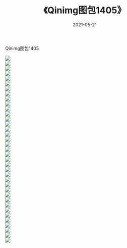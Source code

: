 ﻿---
layout: post
title:  《Qinimg图包1405》
date:   2021-05-21
img: http://imgx.orgx.ga/Qinimg图包/Qinimg图包1405/000.jpg
categories: [美女, 清纯, 唯美]
---

Qinimg图包1405

 ![](http://imgx.orgx.ga/Qinimg图包/Qinimg图包1405/001.jpg) <br>![](http://imgx.orgx.ga/Qinimg图包/Qinimg图包1405/002.jpg) <br>![](http://imgx.orgx.ga/Qinimg图包/Qinimg图包1405/003.jpg) <br>![](http://imgx.orgx.ga/Qinimg图包/Qinimg图包1405/004.jpg) <br>![](http://imgx.orgx.ga/Qinimg图包/Qinimg图包1405/005.jpg) <br>![](http://imgx.orgx.ga/Qinimg图包/Qinimg图包1405/006.jpg) <br>![](http://imgx.orgx.ga/Qinimg图包/Qinimg图包1405/007.jpg) <br>![](http://imgx.orgx.ga/Qinimg图包/Qinimg图包1405/008.jpg) <br>![](http://imgx.orgx.ga/Qinimg图包/Qinimg图包1405/009.jpg) <br>![](http://imgx.orgx.ga/Qinimg图包/Qinimg图包1405/010.jpg) <br>![](http://imgx.orgx.ga/Qinimg图包/Qinimg图包1405/011.jpg) <br>![](http://imgx.orgx.ga/Qinimg图包/Qinimg图包1405/012.jpg) <br>![](http://imgx.orgx.ga/Qinimg图包/Qinimg图包1405/013.jpg) <br>![](http://imgx.orgx.ga/Qinimg图包/Qinimg图包1405/014.jpg) <br>![](http://imgx.orgx.ga/Qinimg图包/Qinimg图包1405/015.jpg) <br>![](http://imgx.orgx.ga/Qinimg图包/Qinimg图包1405/016.jpg) <br>![](http://imgx.orgx.ga/Qinimg图包/Qinimg图包1405/017.jpg) <br>![](http://imgx.orgx.ga/Qinimg图包/Qinimg图包1405/018.jpg) <br>![](http://imgx.orgx.ga/Qinimg图包/Qinimg图包1405/019.jpg) <br>![](http://imgx.orgx.ga/Qinimg图包/Qinimg图包1405/020.jpg) <br>![](http://imgx.orgx.ga/Qinimg图包/Qinimg图包1405/021.jpg) <br>![](http://imgx.orgx.ga/Qinimg图包/Qinimg图包1405/022.jpg) <br>![](http://imgx.orgx.ga/Qinimg图包/Qinimg图包1405/023.jpg) <br>![](http://imgx.orgx.ga/Qinimg图包/Qinimg图包1405/024.jpg) <br>![](http://imgx.orgx.ga/Qinimg图包/Qinimg图包1405/025.jpg) <br>![](http://imgx.orgx.ga/Qinimg图包/Qinimg图包1405/026.jpg) <br>![](http://imgx.orgx.ga/Qinimg图包/Qinimg图包1405/027.jpg) <br>![](http://imgx.orgx.ga/Qinimg图包/Qinimg图包1405/028.jpg) <br>![](http://imgx.orgx.ga/Qinimg图包/Qinimg图包1405/029.jpg) <br>![](http://imgx.orgx.ga/Qinimg图包/Qinimg图包1405/030.jpg) <br>![](http://imgx.orgx.ga/Qinimg图包/Qinimg图包1405/031.jpg) <br>![](http://imgx.orgx.ga/Qinimg图包/Qinimg图包1405/032.jpg) <br>![](http://imgx.orgx.ga/Qinimg图包/Qinimg图包1405/033.jpg) <br>![](http://imgx.orgx.ga/Qinimg图包/Qinimg图包1405/034.jpg) <br>![](http://imgx.orgx.ga/Qinimg图包/Qinimg图包1405/035.jpg) <br>![](http://imgx.orgx.ga/Qinimg图包/Qinimg图包1405/036.jpg) <br>![](http://imgx.orgx.ga/Qinimg图包/Qinimg图包1405/037.jpg) <br>